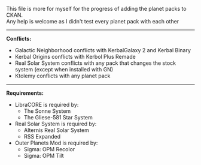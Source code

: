 This file is more for myself for the progress of adding the planet packs to CKAN.  
Any help is welcome as I didn't test every planet pack with each other

---

**Conflicts:**
* Galactic Neighborhood conflicts with KerbalGalaxy 2 and Kerbal Binary
* Kerbal Origins conflicts with Kerbol Plus Remade
* Real Solar System conflicts with any pack that changes the stock system (except when installed with GN)
* Ktolemy conflicts with any planet pack

---

**Requirements:**
* LibraCORE is required by:
    * The Sonne System
    * The Gliese-581 Star System
* Real Solar System is required by:
    * Alternis Real Solar System 
    * RSS Expanded
* Outer Planets Mod is required by:
    * Sigma: OPM Recolor
    * Sigma: OPM Tilt
